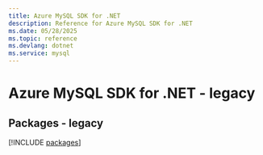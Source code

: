 ```yaml
---
title: Azure MySQL SDK for .NET
description: Reference for Azure MySQL SDK for .NET
ms.date: 05/28/2025
ms.topic: reference
ms.devlang: dotnet
ms.service: mysql
---
```

# Azure MySQL SDK for .NET - legacy
## Packages - legacy
[!INCLUDE [packages](mysql-index.md)]